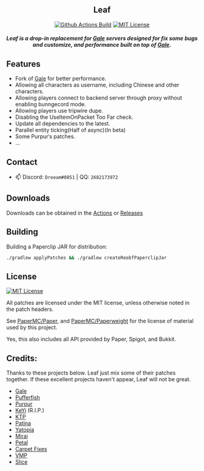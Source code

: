 <div align="center">

## Leaf

[![Github Actions Build](https://img.shields.io/github/actions/workflow/status/Winds-Studio/Leaf/ver1193.yml?branch=ver%2F1.19.3&style=flat-square)](https://github.com/Winds-Studio/Leaf/actions)
[![MIT License](https://img.shields.io/github/license/Dreeam-qwq/Leaf?style=flat-square)](LICENSE)

<h5>Leaf is a drop-in replacement for <a href="https://github.com/GaleMC/Gale">Gale</a> servers designed for fix some bugs and customize, and performance built on top of <a href="https://github.com/GaleMC/Gale">Gale</a>.</h5>
</div>

## Features
 - Fork of [Gale](https://github.com/GaleMC/Gale) for better performance.
 - Allowing all characters as username, including Chinese and other characters.
 - Allowing players connect to backend server through proxy without enabling bunngecord mode.
 - Allowing players use tripwire dupe.
 - Disabling the UseItemOnPacket Too Far check.
 - Update all dependencies to the latest.
 - Parallel entity ticking(Half of async)(In beta)
 - Some Purpur‘s patches.
 - ...

## Contact

- 📫 Discord: `Dreeam#0851` | QQ: `2682173972`


## Downloads

Downloads can be obtained in the [Actions](https://github.com/Dreeam-qwq/Leaf/actions) or [Releases](https://github.com/Dreeam-qwq/Leaf/releases)


## Building

Building a Paperclip JAR for distribution:

```bash
./gradlew applyPatches && ./gradlew createReobfPaperclipJar
```


## License
[![MIT License](https://img.shields.io/github/license/Dreeam-qwq/Leaf?style=flat-square)](LICENSE)

All patches are licensed under the MIT license, unless otherwise noted in the patch headers.

See [PaperMC/Paper](https://github.com/PaperMC/Paper), and [PaperMC/Paperweight](https://github.com/PaperMC/paperweight) for the license of material used by this project.

Yes, this also includes all API provided by Paper, Spigot, and Bukkit.


Credits:
-------------
Thanks to these projects below. Leaf just mix some of their patches together. If these excellent projects haven't appear, Leaf will not be great.

- [Gale](https://github.com/GaleMC/Gale)
- [Pufferfish](https://github.com/pufferfish-gg/Pufferfish)
- [Purpur](https://github.com/PurpurMC/Purpur)
- [KeYi](https://github.com/KeYiMC/KeYi) (R.I.P.)
- [KTP](https://github.com/lynxplay/ktp)
- [Patina](https://github.com/PatinaMC/Patina)
- [Yatopia](https://github.com/YatopiaMC/Yatopia)
- [Mirai](https://github.com/etil2jz/Mirai)
- [Petal](https://github.com/Bloom-host/Petal)
- [Carpet Fixes](https://github.com/fxmorin/carpet-fixes)
- [VMP](https://github.com/RelativityMC/VMP-fabric) <!-- - [Hearse](https://github.com/Era4FunMC/Hearse) -->
- [Slice](https://github.com/Cryptite/Slice)
